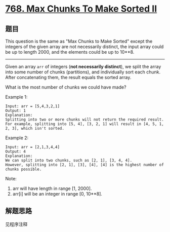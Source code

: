 # [768. Max Chunks To Make Sorted II](https://leetcode.com/problems/max-chunks-to-make-sorted-ii/)

## 题目

This question is the same as "Max Chunks to Make Sorted" except the integers of the given array are not necessarily distinct, the input array could be up to length 2000, and the elements could be up to 10**8.

-------

Given an array `arr` of integers (**not necessarily distinct**), we split the array into some number of chunks (partitions), and individually sort each chunk. After concatenating them, the result equals the sorted array.

What is the most number of chunks we could have made?

Example 1:

```text
Input: arr = [5,4,3,2,1]
Output: 1
Explanation:
Splitting into two or more chunks will not return the required result.
For example, splitting into [5, 4], [3, 2, 1] will result in [4, 5, 1, 2, 3], which isn't sorted.
```

Example 2:

```text
Input: arr = [2,1,3,4,4]
Output: 4
Explanation:
We can split into two chunks, such as [2, 1], [3, 4, 4].
However, splitting into [2, 1], [3], [4], [4] is the highest number of chunks possible.
```

Note:

1. arr will have length in range [1, 2000].
1. arr[i] will be an integer in range [0, 10**8].

## 解题思路

见程序注释
